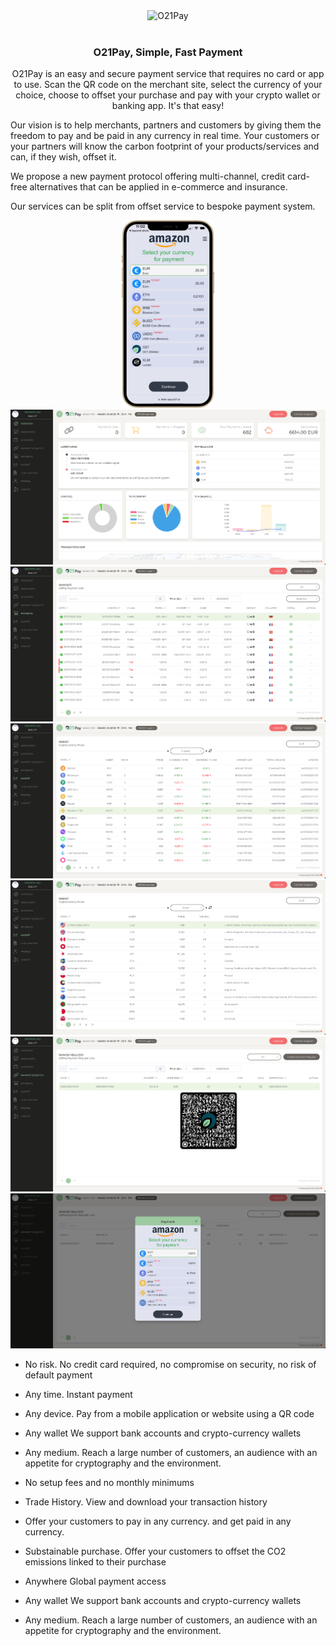 <div align="center">
  <img src="./.github/assets/o21pay.gif" alt="O21Pay" border="0" />
	<br/><br/>      
	<h3>O21Pay, Simple, Fast Payment</h3>
</div>
<p align="center">
  O21Pay is an easy and secure payment service that requires no card or app to use.
  Scan the QR code on the merchant site, select the currency of your choice, choose to offset your purchase and pay with your crypto wallet or banking app. It's that easy!

Our vision is to help merchants, partners and customers by giving them the freedom to pay and be paid in any currency in real time. Your customers or your partners will know the carbon footprint of your products/services and can, if they wish, offset it.

We propose a new payment protocol offering multi-channel, credit card-free alternatives that can be applied in e-commerce and insurance.

Our services can be split from offset service to bespoke payment system.

</p>

<p align="center">
  <img src="./.github/assets/o21pay-iphone.png" alt="" border="0" height="300px" />
  <img src="./.github/assets/1.png" alt="" border="0" />
  <img src="./.github/assets/2.png" alt="" border="0" />
  <img src="./.github/assets/3.png" alt="" border="0" />
  <img src="./.github/assets/4.png" alt="" border="0" />
  <img src="./.github/assets/5.png" alt="" border="0" />
  <img src="./.github/assets/6.png" alt="" border="0" />
</p>

-   No risk. No credit card required, no compromise on security, no risk of default payment

-   Any time. Instant payment

-   Any device. Pay from a mobile application or website using a QR code

-   Any wallet
    We support bank accounts and crypto-currency wallets

-   Any medium. Reach a large number of customers, an audience with an appetite for cryptography and the environment.

-   No setup fees and no monthly minimums

-   Trade History. View and download your transaction history

-   Offer your customers to pay in any currency. and get paid in any currency.

-   Substainable purchase. Offer your customers to offset the CO2 emissions linked to their purchase

-   Anywhere
    Global payment access

-   Any wallet
    We support bank accounts and crypto-currency wallets

-   Any medium. Reach a large number of customers, an audience with an appetite for cryptography and the environment.

##

